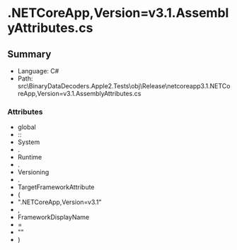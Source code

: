 ﻿# .NETCoreApp,Version=v3.1.AssemblyAttributes.cs

## Summary

* Language: C#
* Path: src\BinaryDataDecoders.Apple2.Tests\obj\Release\netcoreapp3.1\.NETCoreApp,Version=v3.1.AssemblyAttributes.cs

### Attributes

 - global
 - ::
 - System
 - .
 - Runtime
 - .
 - Versioning
 - .
 - TargetFrameworkAttribute
 - (
 - ".NETCoreApp,Version=v3.1"
 - ,
 - FrameworkDisplayName
 - =
 - ""
 - )

